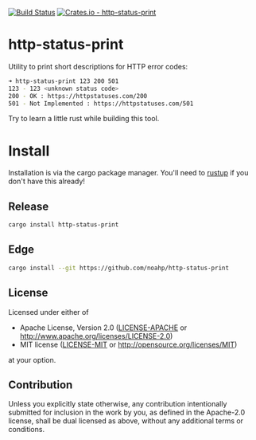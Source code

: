 [![Build Status](https://travis-ci.com/noahp/http-status-print.svg?branch=master)](https://travis-ci.com/noahp/http-status-print)
[![Crates.io - http-status-print](https://img.shields.io/crates/v/http-status-print.svg?style=flat-square&maxAge=2592000)](https://crates.io/crates/http-status-print)
# http-status-print
Utility to print short descriptions for HTTP error codes:
```bash
➜ http-status-print 123 200 501
123 - 123 <unknown status code>
200 - OK : https://httpstatuses.com/200
501 - Not Implemented : https://httpstatuses.com/501
```
Try to learn a little rust while building this tool.

# Install
Installation is via the cargo package manager. You'll need to [rustup](https://www.rustup.rs/) if you don't have this already!
## Release
```bash
cargo install http-status-print
```
## Edge
```bash
cargo install --git https://github.com/noahp/http-status-print
```
## License

Licensed under either of

 * Apache License, Version 2.0
   ([LICENSE-APACHE](LICENSE-APACHE) or http://www.apache.org/licenses/LICENSE-2.0)
 * MIT license
   ([LICENSE-MIT](LICENSE-MIT) or http://opensource.org/licenses/MIT)

at your option.

## Contribution

Unless you explicitly state otherwise, any contribution intentionally submitted
for inclusion in the work by you, as defined in the Apache-2.0 license, shall be
dual licensed as above, without any additional terms or conditions.
